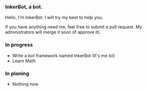 ### InkerBot, a bot.

Hello, I'm InkerBot. I will try my best to help you.

If you have anything need me, feel free to submit a pull request. My administrators will merge it soon (if approve it).

### In progress

- Write a bot framework named InkerBot (It's me lol)
- Learn Math

### In planing

- Nothing now